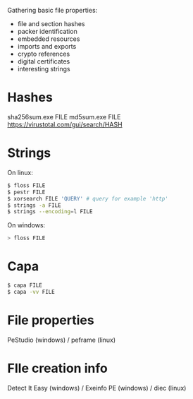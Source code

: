 Gathering basic file properties:
- file and section hashes
- packer identification
- embedded resources
- imports and exports
- crypto references
- digital certificates
- interesting strings

# Hashes
sha256sum.exe FILE
md5sum.exe FILE
https://virustotal.com/gui/search/HASH

# Strings
On linux:
``` bash
$ floss FILE
$ pestr FILE
$ xorsearch FILE 'QUERY' # query for example 'http'
$ strings -a FILE
$ strings --encoding=l FILE
```

On windows:
```powershell
> floss FILE
```

# Capa
```bash
$ capa FILE
$ capa -vv FILE
```

# File properties
PeStudio (windows) / peframe (linux)

# FIle creation info
Detect It Easy (windows) / Exeinfo PE (windows) / diec (linux)